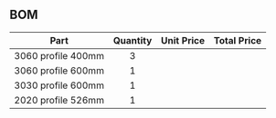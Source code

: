 ## BOM

| Part | Quantity | Unit Price | Total Price |
| ---- | :------: | :--------: | :---------: |
| 3060 profile 400mm | 3 | |
| 3060 profile 600mm | 1 | |
| 3030 profile 600mm | 1 | |
| 2020 profile 526mm | 1 | |
